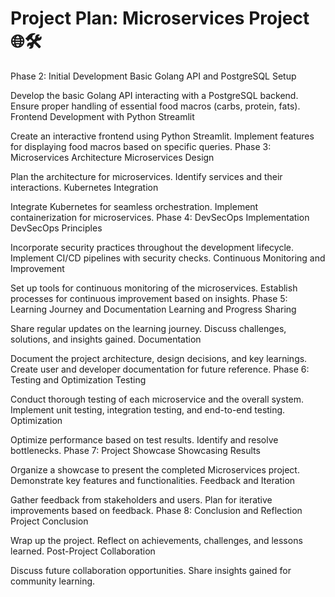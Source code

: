 # Project Plan: Microservices Project 🌐🛠️

Phase 2: Initial Development
Basic Golang API and PostgreSQL Setup

Develop the basic Golang API interacting with a PostgreSQL backend.
Ensure proper handling of essential food macros (carbs, protein, fats).
Frontend Development with Python Streamlit

Create an interactive frontend using Python Streamlit.
Implement features for displaying food macros based on specific queries.
Phase 3: Microservices Architecture
Microservices Design

Plan the architecture for microservices.
Identify services and their interactions.
Kubernetes Integration

Integrate Kubernetes for seamless orchestration.
Implement containerization for microservices.
Phase 4: DevSecOps Implementation
DevSecOps Principles

Incorporate security practices throughout the development lifecycle.
Implement CI/CD pipelines with security checks.
Continuous Monitoring and Improvement

Set up tools for continuous monitoring of the microservices.
Establish processes for continuous improvement based on insights.
Phase 5: Learning Journey and Documentation
Learning and Progress Sharing

Share regular updates on the learning journey.
Discuss challenges, solutions, and insights gained.
Documentation

Document the project architecture, design decisions, and key learnings.
Create user and developer documentation for future reference.
Phase 6: Testing and Optimization
Testing

Conduct thorough testing of each microservice and the overall system.
Implement unit testing, integration testing, and end-to-end testing.
Optimization

Optimize performance based on test results.
Identify and resolve bottlenecks.
Phase 7: Project Showcase
Showcasing Results

Organize a showcase to present the completed Microservices project.
Demonstrate key features and functionalities.
Feedback and Iteration

Gather feedback from stakeholders and users.
Plan for iterative improvements based on feedback.
Phase 8: Conclusion and Reflection
Project Conclusion

Wrap up the project.
Reflect on achievements, challenges, and lessons learned.
Post-Project Collaboration

Discuss future collaboration opportunities.
Share insights gained for community learning.
